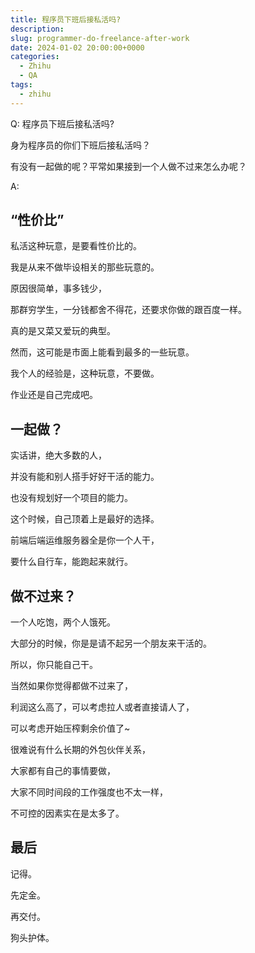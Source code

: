 ```yaml
---
title: 程序员下班后接私活吗?
description:
slug: programmer-do-freelance-after-work
date: 2024-01-02 20:00:00+0000
categories:
  - Zhihu
  - QA
tags:
  - zhihu
---
```


Q: 程序员下班后接私活吗?

身为程序员的你们下班后接私活吗？

有没有一起做的呢？平常如果接到一个人做不过来怎么办呢？

A:

## “性价比”

私活这种玩意，是要看性价比的。

我是从来不做毕设相关的那些玩意的。

原因很简单，事多钱少，

那群穷学生，一分钱都舍不得花，还要求你做的跟百度一样。

真的是又菜又爱玩的典型。

然而，这可能是市面上能看到最多的一些玩意。

我个人的经验是，这种玩意，不要做。

作业还是自己完成吧。

## 一起做？

实话讲，绝大多数的人，

并没有能和别人搭手好好干活的能力。

也没有规划好一个项目的能力。

这个时候，自己顶着上是最好的选择。

前端后端运维服务器全是你一个人干，

要什么自行车，能跑起来就行。

## 做不过来？

一个人吃饱，两个人饿死。

大部分的时候，你是是请不起另一个朋友来干活的。

所以，你只能自己干。

当然如果你觉得都做不过来了，

利润这么高了，可以考虑拉人或者直接请人了，

可以考虑开始压榨剩余价值了~

很难说有什么长期的外包伙伴关系，

大家都有自己的事情要做，

大家不同时间段的工作强度也不太一样，

不可控的因素实在是太多了。

## 最后

记得。

先定金。

再交付。

狗头护体。
